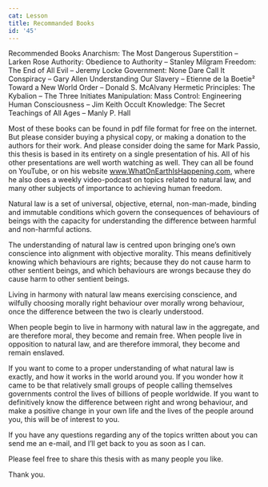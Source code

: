 ```yaml
---
cat: Lesson
title: Recommanded Books
id: '45'
---
```


Recommended Books
Anarchism:
The Most Dangerous Superstition – Larken Rose
Authority:
Obedience to Authority – Stanley Milgram
Freedom:
The End of All Evil – Jeremy Locke
Government:
None Dare Call It Conspiracy – Gary Allen
Understanding Our Slavery – Etienne de la Boetie²
Toward a New World Order – Donald S. McAlvany
Hermetic Principles:
The Kybalion – The Three Initiates
Manipulation:
Mass Control: Engineering Human Consciousness – Jim Keith
Occult Knowledge:
The Secret Teachings of All Ages – Manly P. Hall

Most of these books can be found in pdf file format for free on the internet. But please
consider buying a physical copy, or making a donation to the authors for their work.
And please consider doing the same for Mark Passio, this thesis is based in its entirety on a
single presentation of his. All of his other presentations are well worth watching as well.
They can all be found on YouTube, or on his website www.WhatOnEarthIsHappening.com,
where he also does a weekly video-podcast on topics related to natural law, and many other
subjects of importance to achieving human freedom.


Natural law is a set of universal, objective, eternal, non-man-made, binding and immutable
conditions which govern the consequences of behaviours of beings with the capacity for
understanding the difference between harmful and non-harmful actions.

The understanding of natural law is centred upon bringing one’s own conscience into
alignment with objective morality. This means definitively knowing which behaviours are
rights; because they do not cause harm to other sentient beings, and which behaviours are
wrongs because they do cause harm to other sentient beings.

Living in harmony with natural law means exercising conscience, and wilfully choosing
morally right behaviour over morally wrong behaviour, once the difference between the two
is clearly understood.

When people begin to live in harmony with natural law in the aggregate, and are therefore
moral, they become and remain free. When people live in opposition to natural law, and are
therefore immoral, they become and remain enslaved.

If you want to come to a proper understanding of what natural law is exactly, and how it
works in the world around you. If you wonder how it came to be that relatively small groups
of people calling themselves governments control the lives of billions of people worldwide.
If you want to definitively know the difference between right and wrong behaviour, and make
a positive change in your own life and the lives of the people around you, this will be of
interest to you.

If you have any questions regarding any of the topics written about you can send me an
e-mail, and I’ll get back to you as soon as I can.

Please feel free to share this thesis with as many people you like.

Thank you.
